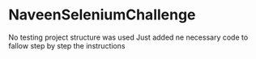# NaveenSeleniumChallenge
No testing project structure was used
Just added ne necessary code to fallow step by step the instructions
